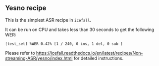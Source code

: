 ## Yesno recipe

This is the simplest ASR recipe in `icefall`.

It can be run on CPU and takes less than 30 seconds to
get the following WER:

```
[test_set] %WER 0.42% [1 / 240, 0 ins, 1 del, 0 sub ]
```

Please refer to
<https://icefall.readthedocs.io/en/latest/recipes/Non-streaming-ASR/yesno/index.html>
for detailed instructions.

